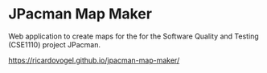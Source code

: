 # JPacman Map Maker
Web application to create maps for the for the Software Quality and Testing (CSE1110) project JPacman.

https://ricardovogel.github.io/jpacman-map-maker/
